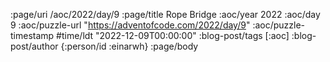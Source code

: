 :page/uri /aoc/2022/day/9
:page/title Rope Bridge
:aoc/year 2022
:aoc/day 9
:aoc/puzzle-url "https://adventofcode.com/2022/day/9"
:aoc/puzzle-timestamp #time/ldt "2022-12-09T00:00:00"
:blog-post/tags [:aoc]
:blog-post/author {:person/id :einarwh}
:page/body

<!-- # Einar W. Høst -->

